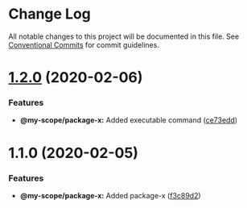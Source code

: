# Change Log

All notable changes to this project will be documented in this file.
See [Conventional Commits](https://conventionalcommits.org) for commit guidelines.

# [1.2.0](https://github.com/hrafnkellbaldurs/lerna-yarn-workspaces-monorepo/compare/@my-scope/package-x@1.1.0...@my-scope/package-x@1.2.0) (2020-02-06)


### Features

* **@my-scope/package-x:** Added executable command ([ce73edd](https://github.com/hrafnkellbaldurs/lerna-yarn-workspaces-monorepo/commit/ce73eddb3dd03d36979ca70dc919bf57034581c7))





# 1.1.0 (2020-02-05)


### Features

* **@my-scope/package-x:** Added package-x ([f3c89d2](https://github.com/hrafnkellbaldurs/lerna-yarn-workspaces-monorepo/commit/f3c89d26e6b0f4339f7bfcfaf01e11978841d0b8))

